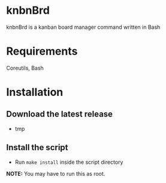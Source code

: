 # knbnBrd

knbnBrd is a kanban board manager command written in Bash

# Requirements

Coreutils, Bash

# Installation
## Download the latest release
- tmp

## Install the script
- Run `make install` inside the script directory

**NOTE:** You may have to run this as root.
